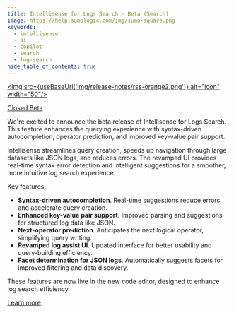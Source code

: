 ```yaml
---
title: Intellisense for Logs Search - Beta (Search)
image: https://help.sumologic.com/img/sumo-square.png
keywords:
  - intellisense
  - ai
  - copilot
  - search
  - log-search
hide_table_of_contents: true    
---
```


<a href="https://help.sumologic.com/release-notes-service/rss.xml"><img src={useBaseUrl('img/release-notes/rss-orange2.png')} alt="icon" width="50"/></a>

<p><a href="/docs/beta"><span className="beta">Closed Beta</span></a></p>

We're excited to announce the beta release of Intellisense for Logs Search. This feature enhances the querying experience with syntax-driven autocompletion, operator prediction, and improved key-value pair support.

Intellisense streamlines query creation, speeds up navigation through large datasets like JSON logs, and reduces errors. The revamped UI provides real-time syntax error detection and intelligent suggestions for a smoother, more intuitive log search experience.

Key features:

* **Syntax-driven autocompletion**. Real-time suggestions reduce errors and accelerate query creation.
* **Enhanced key-value pair support**. Improved parsing and suggestions for structured log data like JSON.
* **Next-operator prediction**. Anticipates the next logical operator, simplifying query writing.
* **Revamped log assist UI**. Updated interface for better usability and query-building efficiency.
* **Facet determination for JSON logs**. Automatically suggests facets for improved filtering and data discovery.

These features are now live in the new code editor, designed to enhance log search efficiency.

[Learn more](/docs/search/intellisense).
